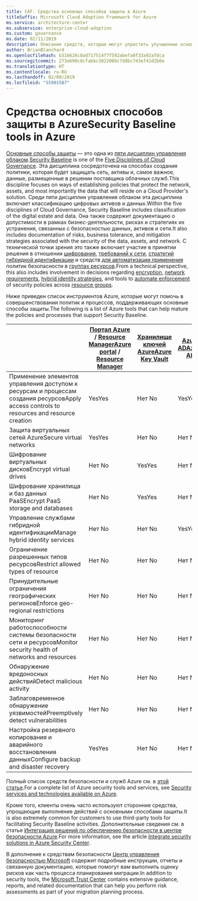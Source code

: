 ```yaml
---
title: CAF. Средства основных способов защиты в Azure
titleSuffix: Microsoft Cloud Adoption Framework for Azure
ms.service: architecture-center
ms.subservice: enterprise-cloud-adoption
ms.custom: governance
ms.date: 02/11/2019
description: Описание средств, которые могут упростить улучшенные основные способы защиты в Azure
author: BrianBlanchard
ms.openlocfilehash: b316626c8ad717514f7f592abefa0f33a92afdca
ms.sourcegitcommit: 273e690c0cfabbc3822089c7d8bc743ef41d2b6e
ms.translationtype: HT
ms.contentlocale: ru-RU
ms.lasthandoff: 02/08/2019
ms.locfileid: "55901587"
---
```

# <a name="security-baseline-tools-in-azure"></a><span data-ttu-id="c5a55-103">Средства основных способов защиты в Azure</span><span class="sxs-lookup"><span data-stu-id="c5a55-103">Security Baseline tools in Azure</span></span>

<span data-ttu-id="c5a55-104">[Основные способы защиты](overview.md) — это одна из [пяти дисциплин управления облаком](../governance-disciplines.md).</span><span class="sxs-lookup"><span data-stu-id="c5a55-104">[Security Baseline](overview.md) is one of the [Five Disciplines of Cloud Governance](../governance-disciplines.md).</span></span> <span data-ttu-id="c5a55-105">Эта дисциплина сосредоточена на способах создания политики, которая будет защищать сеть, активы и, самое важное, данные, размещенные в решении поставщика облачных служб.</span><span class="sxs-lookup"><span data-stu-id="c5a55-105">This discipline focuses on ways of establishing policies that protect the network, assets, and most importantly the data that will reside on a Cloud Provider's solution.</span></span> <span data-ttu-id="c5a55-106">Среди пяти дисциплин управления облаком эта дисциплина включает классификацию цифровых активов и данных.</span><span class="sxs-lookup"><span data-stu-id="c5a55-106">Within the five disciplines of Cloud Governance, Security Baseline includes classification of the digital estate and data.</span></span> <span data-ttu-id="c5a55-107">Она также содержит документацию о допустимости в рамках бизнес-деятельности, рисках и стратегиях их устранения, связанных с безопасностью данных, активов и сети.</span><span class="sxs-lookup"><span data-stu-id="c5a55-107">It also includes documentation of risks, business tolerance, and mitigation strategies associated with the security of the data, assets, and network.</span></span> <span data-ttu-id="c5a55-108">С технической точки зрения это также включает участие в принятии решения в отношении [шифрования](../../decision-guides/encryption/overview.md), [требований к сети](../../decision-guides/software-defined-network/overview.md), [стратегий гибридной идентификации](../../decision-guides/identity/overview.md) и средств [для автоматизации применения](../../decision-guides/policy-enforcement/overview.md) политик безопасности в [группах ресурсов](../../decision-guides/resource-consistency/overview.md).</span><span class="sxs-lookup"><span data-stu-id="c5a55-108">From a technical perspective, this also includes involvement in decisions regarding [encryption](../../decision-guides/encryption/overview.md), [network requirements](../../decision-guides/software-defined-network/overview.md), [hybrid identity strategies](../../decision-guides/identity/overview.md), and tools to [automate enforcement](../../decision-guides/policy-enforcement/overview.md) of security policies across [resource groups](../../decision-guides/resource-consistency/overview.md).</span></span>

<span data-ttu-id="c5a55-109">Ниже приведен список инструментов Azure, которые могут помочь в совершенствовании политик и процессов, поддерживающих основные способы защиты.</span><span class="sxs-lookup"><span data-stu-id="c5a55-109">The following is a list of Azure tools that can help mature the policies and processes that support Security Baseline.</span></span>

|                                                            | <span data-ttu-id="c5a55-110">[Портал Azure](https://azure.microsoft.com/features/azure-portal/) / [Resource Manager](/azure/azure-resource-manager/resource-group-overview)</span><span class="sxs-lookup"><span data-stu-id="c5a55-110">[Azure portal](https://azure.microsoft.com/features/azure-portal/) / [Resource Manager](/azure/azure-resource-manager/resource-group-overview)</span></span>  | [<span data-ttu-id="c5a55-111">Хранилище ключей Azure</span><span class="sxs-lookup"><span data-stu-id="c5a55-111">Azure Key Vault</span></span>](/azure/key-vault)  | [<span data-ttu-id="c5a55-112">Azure AD</span><span class="sxs-lookup"><span data-stu-id="c5a55-112">Azure AD</span></span>](/azure/active-directory/fundamentals/active-directory-whatis) | [<span data-ttu-id="c5a55-113">Политика Azure</span><span class="sxs-lookup"><span data-stu-id="c5a55-113">Azure Policy</span></span>](/azure/governance/policy/overview) | [<span data-ttu-id="c5a55-114">Центр безопасности Azure</span><span class="sxs-lookup"><span data-stu-id="c5a55-114">Azure Security Center</span></span>](/azure/security-center/security-center-intro) | [<span data-ttu-id="c5a55-115">Azure Monitor</span><span class="sxs-lookup"><span data-stu-id="c5a55-115">Azure Monitor</span></span>](/azure/azure-monitor/overview) |
|------------------------------------------------------------|---------------------------------|-----------------|----------|--------------|-----------------------|---------------|
| <span data-ttu-id="c5a55-116">Применение элементов управления доступом к ресурсам и процессам создания ресурсов</span><span class="sxs-lookup"><span data-stu-id="c5a55-116">Apply access controls to resources and resource creation</span></span>   | <span data-ttu-id="c5a55-117">Yes</span><span class="sxs-lookup"><span data-stu-id="c5a55-117">Yes</span></span>                             | <span data-ttu-id="c5a55-118">Нет </span><span class="sxs-lookup"><span data-stu-id="c5a55-118">No</span></span>              | <span data-ttu-id="c5a55-119">Yes</span><span class="sxs-lookup"><span data-stu-id="c5a55-119">Yes</span></span>      | <span data-ttu-id="c5a55-120">Нет </span><span class="sxs-lookup"><span data-stu-id="c5a55-120">No</span></span>           | <span data-ttu-id="c5a55-121">Нет </span><span class="sxs-lookup"><span data-stu-id="c5a55-121">No</span></span>                    | <span data-ttu-id="c5a55-122">Нет </span><span class="sxs-lookup"><span data-stu-id="c5a55-122">No</span></span>            |
| <span data-ttu-id="c5a55-123">Защита виртуальных сетей Azure</span><span class="sxs-lookup"><span data-stu-id="c5a55-123">Secure virtual networks</span></span>                                    | <span data-ttu-id="c5a55-124">Yes</span><span class="sxs-lookup"><span data-stu-id="c5a55-124">Yes</span></span>                             | <span data-ttu-id="c5a55-125">Нет </span><span class="sxs-lookup"><span data-stu-id="c5a55-125">No</span></span>              | <span data-ttu-id="c5a55-126">Нет </span><span class="sxs-lookup"><span data-stu-id="c5a55-126">No</span></span>       | <span data-ttu-id="c5a55-127">Yes</span><span class="sxs-lookup"><span data-stu-id="c5a55-127">Yes</span></span>          | <span data-ttu-id="c5a55-128">Нет </span><span class="sxs-lookup"><span data-stu-id="c5a55-128">No</span></span>                    | <span data-ttu-id="c5a55-129">Нет </span><span class="sxs-lookup"><span data-stu-id="c5a55-129">No</span></span>            |
| <span data-ttu-id="c5a55-130">Шифрование виртуальных дисков</span><span class="sxs-lookup"><span data-stu-id="c5a55-130">Encrypt virtual drives</span></span>                                     | <span data-ttu-id="c5a55-131">Нет </span><span class="sxs-lookup"><span data-stu-id="c5a55-131">No</span></span>                              | <span data-ttu-id="c5a55-132">Yes</span><span class="sxs-lookup"><span data-stu-id="c5a55-132">Yes</span></span>             | <span data-ttu-id="c5a55-133">Нет </span><span class="sxs-lookup"><span data-stu-id="c5a55-133">No</span></span>       | <span data-ttu-id="c5a55-134">Нет </span><span class="sxs-lookup"><span data-stu-id="c5a55-134">No</span></span>           | <span data-ttu-id="c5a55-135">Нет </span><span class="sxs-lookup"><span data-stu-id="c5a55-135">No</span></span>                    | <span data-ttu-id="c5a55-136">Нет </span><span class="sxs-lookup"><span data-stu-id="c5a55-136">No</span></span>            |
| <span data-ttu-id="c5a55-137">Шифрование хранилища и баз данных PaaS</span><span class="sxs-lookup"><span data-stu-id="c5a55-137">Encrypt PaaS storage and databases</span></span>                         | <span data-ttu-id="c5a55-138">Нет </span><span class="sxs-lookup"><span data-stu-id="c5a55-138">No</span></span>                              | <span data-ttu-id="c5a55-139">Yes</span><span class="sxs-lookup"><span data-stu-id="c5a55-139">Yes</span></span>             | <span data-ttu-id="c5a55-140">Нет </span><span class="sxs-lookup"><span data-stu-id="c5a55-140">No</span></span>       | <span data-ttu-id="c5a55-141">Нет </span><span class="sxs-lookup"><span data-stu-id="c5a55-141">No</span></span>           | <span data-ttu-id="c5a55-142">Нет </span><span class="sxs-lookup"><span data-stu-id="c5a55-142">No</span></span>                    | <span data-ttu-id="c5a55-143">Нет </span><span class="sxs-lookup"><span data-stu-id="c5a55-143">No</span></span>            |
| <span data-ttu-id="c5a55-144">Управление службами гибридной идентификации</span><span class="sxs-lookup"><span data-stu-id="c5a55-144">Manage hybrid identity services</span></span>                            | <span data-ttu-id="c5a55-145">Нет </span><span class="sxs-lookup"><span data-stu-id="c5a55-145">No</span></span>                              | <span data-ttu-id="c5a55-146">Нет </span><span class="sxs-lookup"><span data-stu-id="c5a55-146">No</span></span>              | <span data-ttu-id="c5a55-147">Yes</span><span class="sxs-lookup"><span data-stu-id="c5a55-147">Yes</span></span>      | <span data-ttu-id="c5a55-148">Нет </span><span class="sxs-lookup"><span data-stu-id="c5a55-148">No</span></span>           | <span data-ttu-id="c5a55-149">Нет </span><span class="sxs-lookup"><span data-stu-id="c5a55-149">No</span></span>                    | <span data-ttu-id="c5a55-150">Нет </span><span class="sxs-lookup"><span data-stu-id="c5a55-150">No</span></span>            |
| <span data-ttu-id="c5a55-151">Ограничение разрешенных типов ресурсов</span><span class="sxs-lookup"><span data-stu-id="c5a55-151">Restrict allowed types of resource</span></span>                         | <span data-ttu-id="c5a55-152">Нет </span><span class="sxs-lookup"><span data-stu-id="c5a55-152">No</span></span>                              | <span data-ttu-id="c5a55-153">Нет </span><span class="sxs-lookup"><span data-stu-id="c5a55-153">No</span></span>              | <span data-ttu-id="c5a55-154">Нет </span><span class="sxs-lookup"><span data-stu-id="c5a55-154">No</span></span>       | <span data-ttu-id="c5a55-155">Yes</span><span class="sxs-lookup"><span data-stu-id="c5a55-155">Yes</span></span>          | <span data-ttu-id="c5a55-156">Нет </span><span class="sxs-lookup"><span data-stu-id="c5a55-156">No</span></span>                    | <span data-ttu-id="c5a55-157">Нет </span><span class="sxs-lookup"><span data-stu-id="c5a55-157">No</span></span>            |
| <span data-ttu-id="c5a55-158">Принудительные ограничения географических регионов</span><span class="sxs-lookup"><span data-stu-id="c5a55-158">Enforce geo-regional restrictions</span></span>                          | <span data-ttu-id="c5a55-159">Нет </span><span class="sxs-lookup"><span data-stu-id="c5a55-159">No</span></span>                              | <span data-ttu-id="c5a55-160">Нет </span><span class="sxs-lookup"><span data-stu-id="c5a55-160">No</span></span>              | <span data-ttu-id="c5a55-161">Нет </span><span class="sxs-lookup"><span data-stu-id="c5a55-161">No</span></span>       | <span data-ttu-id="c5a55-162">Yes</span><span class="sxs-lookup"><span data-stu-id="c5a55-162">Yes</span></span>          | <span data-ttu-id="c5a55-163">Нет </span><span class="sxs-lookup"><span data-stu-id="c5a55-163">No</span></span>                    | <span data-ttu-id="c5a55-164">Нет </span><span class="sxs-lookup"><span data-stu-id="c5a55-164">No</span></span>            |
| <span data-ttu-id="c5a55-165">Мониторинг работоспособности системы безопасности сети и ресурсов</span><span class="sxs-lookup"><span data-stu-id="c5a55-165">Monitor security health of networks and resources</span></span>          | <span data-ttu-id="c5a55-166">Нет </span><span class="sxs-lookup"><span data-stu-id="c5a55-166">No</span></span>                              | <span data-ttu-id="c5a55-167">Нет </span><span class="sxs-lookup"><span data-stu-id="c5a55-167">No</span></span>              | <span data-ttu-id="c5a55-168">Нет </span><span class="sxs-lookup"><span data-stu-id="c5a55-168">No</span></span>       | <span data-ttu-id="c5a55-169">Нет </span><span class="sxs-lookup"><span data-stu-id="c5a55-169">No</span></span>           | <span data-ttu-id="c5a55-170">Yes</span><span class="sxs-lookup"><span data-stu-id="c5a55-170">Yes</span></span>                   | <span data-ttu-id="c5a55-171">Yes</span><span class="sxs-lookup"><span data-stu-id="c5a55-171">Yes</span></span>           |
| <span data-ttu-id="c5a55-172">Обнаружение вредоносных действий</span><span class="sxs-lookup"><span data-stu-id="c5a55-172">Detect malicious activity</span></span>                                  | <span data-ttu-id="c5a55-173">Нет </span><span class="sxs-lookup"><span data-stu-id="c5a55-173">No</span></span>                              | <span data-ttu-id="c5a55-174">Нет </span><span class="sxs-lookup"><span data-stu-id="c5a55-174">No</span></span>              | <span data-ttu-id="c5a55-175">Нет </span><span class="sxs-lookup"><span data-stu-id="c5a55-175">No</span></span>       | <span data-ttu-id="c5a55-176">Нет </span><span class="sxs-lookup"><span data-stu-id="c5a55-176">No</span></span>           | <span data-ttu-id="c5a55-177">Yes</span><span class="sxs-lookup"><span data-stu-id="c5a55-177">Yes</span></span>                   | <span data-ttu-id="c5a55-178">Yes</span><span class="sxs-lookup"><span data-stu-id="c5a55-178">Yes</span></span>           |
| <span data-ttu-id="c5a55-179">Заблаговременное обнаружение уязвимостей</span><span class="sxs-lookup"><span data-stu-id="c5a55-179">Preemptively detect vulnerabilities</span></span>                        | <span data-ttu-id="c5a55-180">Нет </span><span class="sxs-lookup"><span data-stu-id="c5a55-180">No</span></span>                              | <span data-ttu-id="c5a55-181">Нет </span><span class="sxs-lookup"><span data-stu-id="c5a55-181">No</span></span>              | <span data-ttu-id="c5a55-182">Нет </span><span class="sxs-lookup"><span data-stu-id="c5a55-182">No</span></span>       | <span data-ttu-id="c5a55-183">Нет </span><span class="sxs-lookup"><span data-stu-id="c5a55-183">No</span></span>           | <span data-ttu-id="c5a55-184">Yes</span><span class="sxs-lookup"><span data-stu-id="c5a55-184">Yes</span></span>                   | <span data-ttu-id="c5a55-185">Нет </span><span class="sxs-lookup"><span data-stu-id="c5a55-185">No</span></span>            |
| <span data-ttu-id="c5a55-186">Настройка резервного копирования и аварийного восстановления данных</span><span class="sxs-lookup"><span data-stu-id="c5a55-186">Configure backup and disaster recovery</span></span>                     | <span data-ttu-id="c5a55-187">Yes</span><span class="sxs-lookup"><span data-stu-id="c5a55-187">Yes</span></span>                             | <span data-ttu-id="c5a55-188">Нет </span><span class="sxs-lookup"><span data-stu-id="c5a55-188">No</span></span>              | <span data-ttu-id="c5a55-189">Нет </span><span class="sxs-lookup"><span data-stu-id="c5a55-189">No</span></span>       | <span data-ttu-id="c5a55-190">Нет </span><span class="sxs-lookup"><span data-stu-id="c5a55-190">No</span></span>           | <span data-ttu-id="c5a55-191">Нет </span><span class="sxs-lookup"><span data-stu-id="c5a55-191">No</span></span>                    | <span data-ttu-id="c5a55-192">Нет </span><span class="sxs-lookup"><span data-stu-id="c5a55-192">No</span></span>            |

<span data-ttu-id="c5a55-193">Полный список средств безопасности и служб Azure см. в [этой статье](/azure/security/azure-security-services-technologies).</span><span class="sxs-lookup"><span data-stu-id="c5a55-193">For a complete list of Azure security tools and services, see [Security services and technologies available on Azure](/azure/security/azure-security-services-technologies).</span></span>

<span data-ttu-id="c5a55-194">Кроме того, клиенты очень часто используют сторонние средства, упрощающие выполнение действий с основными способами защиты.</span><span class="sxs-lookup"><span data-stu-id="c5a55-194">It is also extremely common for customers to use third-party tools for facilitating Security Baseline activities.</span></span> <span data-ttu-id="c5a55-195">Дополнительные сведения см. в статье [Интеграция решений по обеспечению безопасности в центре безопасности Azure](/azure/security-center/security-center-partner-integration).</span><span class="sxs-lookup"><span data-stu-id="c5a55-195">For more information, see the article [Integrate security solutions in Azure Security Center](/azure/security-center/security-center-partner-integration).</span></span>

<span data-ttu-id="c5a55-196">В дополнение к средствам безопасности [Центр управления безопасностью Microsoft](https://www.microsoft.com/trustcenter/guidance/risk-assessment) содержит подробные инструкции, отчеты и связанную документацию, которые помогут вам выполнить оценку рисков как часть процесса планирования миграции.</span><span class="sxs-lookup"><span data-stu-id="c5a55-196">In addition to security tools, the [Microsoft Trust Center](https://www.microsoft.com/trustcenter/guidance/risk-assessment) contains extensive guidance, reports, and related documentation that can help you perform risk assessments as part of your migration planning process.</span></span>
